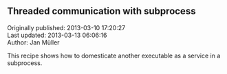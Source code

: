 ## Threaded communication with subprocess  
Originally published: 2013-03-10 17:20:27  
Last updated: 2013-03-13 06:06:16  
Author: Jan Müller  
  
This recipe shows how to domesticate another executable as a service in a subprocess.